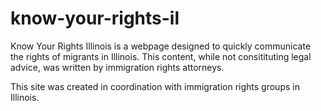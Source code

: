 # know-your-rights-il

Know Your Rights Illinois is a webpage designed to quickly communicate the rights of migrants in Illinois. This content, while not consitituting legal advice, was written by immigration rights attorneys. 

This site was created in coordination with immigration rights groups in Illinois. 

